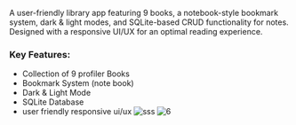 A user-friendly library app featuring 9 books, a notebook-style bookmark system, dark & light modes, and SQLite-based CRUD functionality for notes. Designed with a responsive UI/UX for an optimal reading experience.
### Key Features:
- Collection of 9 profiler Books
- Bookmark System (note book)
- Dark & Light Mode
- SQLite Database
- user friendly responsive ui/ux
![sss](https://github.com/user-attachments/assets/fb48ef50-a271-4cab-9d61-ff0d37994d40)
![6](https://github.com/user-attachments/assets/6626f1f8-64c3-4058-84ec-a413527d0241)
